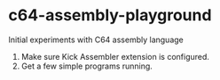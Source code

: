 # c64-assembly-playground
Initial experiments with C64 assembly language

1. Make sure Kick Assembler extension is configured.
2. Get a few simple programs running.